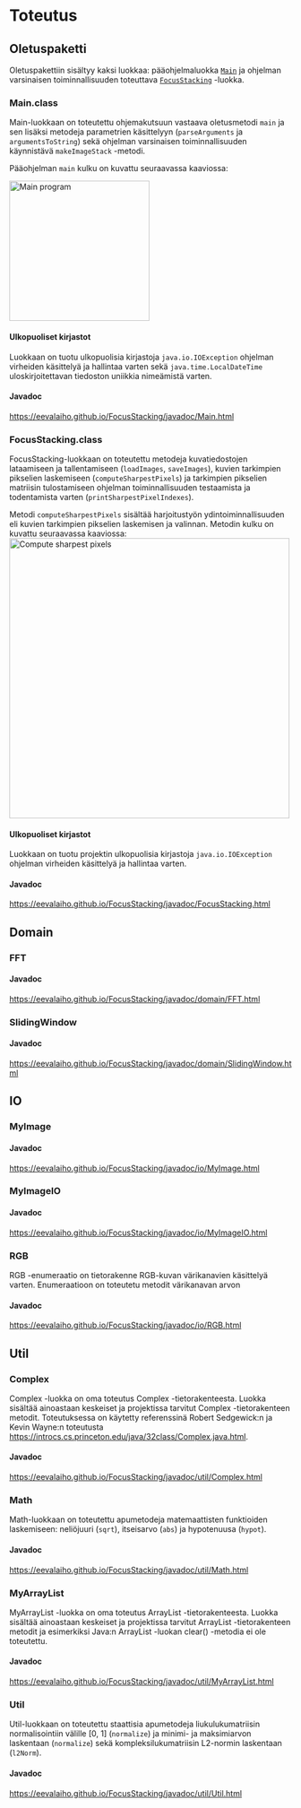 # Toteutus

## Oletuspaketti

Oletuspakettiin sisältyy kaksi luokkaa: pääohjelmaluokka <a href="#Main">```Main```</a> ja ohjelman varsinaisen toiminnallisuuden toteuttava <a href="#FocusStacking">```FocusStacking```</a> -luokka. 

<a name="Main"></a>
### Main.class

Main-luokkaan on toteutettu ohjemakutsuun vastaava oletusmetodi ```main``` ja sen lisäksi metodeja parametrien käsittelyyn (```parseArguments``` ja ```argumentsToString```) sekä ohjelman varsinaisen toiminnallisuuden käynnistävä ```makeImageStack``` -metodi. 

Pääohjelman ```main``` kulku on kuvattu seuraavassa kaaviossa:

<a name="paaohjelma"></a>
<img src="./diagrams/main.png" alt="Main program" width="250px"/>

#### Ulkopuoliset kirjastot

Luokkaan on tuotu ulkopuolisia kirjastoja ```java.io.IOException``` ohjelman virheiden käsittelyä ja hallintaa varten  sekä ```java.time.LocalDateTime``` uloskirjoitettavan tiedoston uniikkia nimeämistä varten.

#### Javadoc

https://eevalaiho.github.io/FocusStacking/javadoc/Main.html

<a name="FocusStacking"></a>
### FocusStacking.class

FocusStacking-luokkaan on toteutettu metodeja kuvatiedostojen lataamiseen ja tallentamiseen (```loadImages```, ```saveImages```), kuvien tarkimpien pikselien laskemiseen (```computeSharpestPixels```) ja tarkimpien pikselien matriisin tulostamiseen ohjelman toiminnallisuuden testaamista ja todentamista varten (```printSharpestPixelIndexes```).

Metodi ```computeSharpestPixels``` sisältää harjoitustyön ydintoiminnallisuuden eli kuvien tarkimpien pikselien laskemisen ja valinnan. Metodin kulku on kuvattu seuraavassa kaaviossa:
<a name="tarkimman"></a>
<img src="./diagrams/sharpest.png" alt="Compute sharpest pixels" width="500px"/>

#### Ulkopuoliset kirjastot

Luokkaan on tuotu projektin ulkopuolisia kirjastoja ```java.io.IOException``` ohjelman virheiden käsittelyä ja hallintaa varten.

#### Javadoc

https://eevalaiho.github.io/FocusStacking/javadoc/FocusStacking.html

## Domain

### FFT

#### Javadoc

https://eevalaiho.github.io/FocusStacking/javadoc/domain/FFT.html

### SlidingWindow

#### Javadoc

https://eevalaiho.github.io/FocusStacking/javadoc/domain/SlidingWindow.html

## IO

### MyImage

#### Javadoc

https://eevalaiho.github.io/FocusStacking/javadoc/io/MyImage.html

### MyImageIO

#### Javadoc

https://eevalaiho.github.io/FocusStacking/javadoc/io/MyImageIO.html


### RGB

RGB -enumeraatio on tietorakenne RGB-kuvan värikanavien käsittelyä varten. Enumeraatioon on toteutetu metodit värikanavan arvon 

#### Javadoc

https://eevalaiho.github.io/FocusStacking/javadoc/io/RGB.html


## Util

### Complex

Complex -luokka on oma toteutus Complex -tietorakenteesta. Luokka sisältää ainoastaan keskeiset ja projektissa tarvitut Complex -tietorakenteen metodit. Toteutuksessa on käytetty referenssinä Robert Sedgewick:n ja Kevin Wayne:n toteutusta https://introcs.cs.princeton.edu/java/32class/Complex.java.html. 

#### Javadoc

https://eevalaiho.github.io/FocusStacking/javadoc/util/Complex.html

### Math

Math-luokkaan on toteutettu apumetodeja matemaattisten funktioiden laskemiseen: neliöjuuri (```sqrt```), itseisarvo  (```abs```) ja hypotenuusa (```hypot```). 

#### Javadoc

https://eevalaiho.github.io/FocusStacking/javadoc/util/Math.html

### MyArrayList

MyArrayList -luokka on oma toteutus ArrayList -tietorakenteesta. Luokka sisältää ainoastaan keskeiset ja projektissa tarvitut ArrayList -tietorakenteen metodit ja esimerkiksi Java:n ArrayList -luokan clear() -metodia ei ole toteutettu. 

#### Javadoc

https://eevalaiho.github.io/FocusStacking/javadoc/util/MyArrayList.html

### Util

Util-luokkaan on toteutettu staattisia apumetodeja liukulukumatriisin normalisointiin välille \[0, 1] (```normalize```) ja minimi- ja maksimiarvon laskentaan (```normalize```) sekä kompleksilukumatriisin L2-normin laskentaan (```l2Norm```). 

#### Javadoc

https://eevalaiho.github.io/FocusStacking/javadoc/util/Util.html
